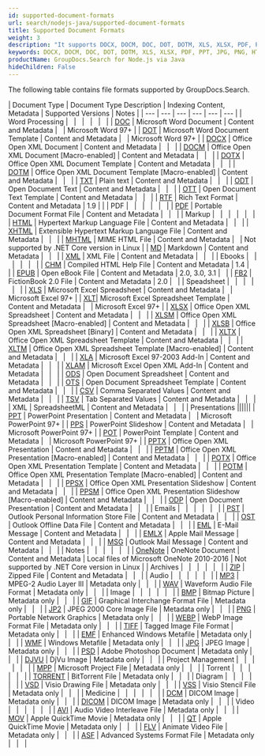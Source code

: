 ```yaml
---
id: supported-document-formats
url: search/nodejs-java/supported-document-formats
title: Supported Document Formats
weight: 3
description: "It supports DOCX, DOCM, DOC, DOT, DOTM, XLS, XLSX, PDF, PPT, JPG, PNG, HTML, EML and many more"
keywords: DOCX, DOCM, DOC, DOT, DOTM, XLS, XLSX, PDF, PPT, JPG, PNG, HTML, EML
productName: GroupDocs.Search for Node.js via Java
hideChildren: False
---
```

The following table contains file formats supported by GroupDocs.Search.

| Document Type | Document Type Description | Indexing Content, Metadata | Supported Versions | Notes |
| --- | --- | --- | --- | --- | --- |
| Word Processing |   |   |   |   |   |
| [DOC](https://docs.fileformat.com/word-processing/doc/) | Microsoft Word Document | Content and Metadata |   | Microsoft Word 97+ |
| [DOT](https://docs.fileformat.com/word-processing/dot/) | Microsoft Word Document Template | Content and Metadata |   | Microsoft Word 97+ |
| [DOCX](https://docs.fileformat.com/word-processing/docx/) | Office Open XML Document | Content and Metadata |   |   |
| [DOCM](https://docs.fileformat.com/word-processing/docm/) | Office Open XML Document \[Macro-enabled\] | Content and Metadata |   |   |
| [DOTX](https://docs.fileformat.com/word-processing/dotx/) | Office Open XML Document Template | Content and Metadata |   |   |
| [DOTM](https://docs.fileformat.com/word-processing/dotm/) | Office Open XML Document Template \[Macro-enabled\] | Content and Metadata |   |   |
| [TXT](https://docs.fileformat.com/word-processing/txt/) | Plain text | Content and Metadata |   |   |
| [ODT](https://docs.fileformat.com/word-processing/odt/) | Open Document Text | Content and Metadata |   |   |
| [OTT](https://docs.fileformat.com/word-processing/ott/) | Open Document Text Template | Content and Metadata |   |   |
| [RTF](https://docs.fileformat.com/word-processing/rtf/) | Rich Text Format | Content and Metadata | 1.9 |  |
| PDF |   |   |   |   |   |
| [PDF](https://docs.fileformat.com/pdf/) | Portable Document Format File | Content and Metadata |   |   |
| Markup |   |   |   |   |   |
| [HTML](https://docs.fileformat.com/web/html/) | Hypertext Markup Language File | Content and Metadata |   |   |
| [XHTML](https://docs.fileformat.com/web/xhtml/) | Extensible Hypertext Markup Language File | Content and Metadata |   |   |
| [MHTML](https://docs.fileformat.com/web/mhtml/) | MIME HTML File | Content and Metadata |   | Not supported by .NET Core version in Linux |
| [MD](https://docs.fileformat.com/word-processing/md/) | Markdown | Content and Metadata |   |   |
| [XML](https://docs.fileformat.com/web/xml/) | XML File | Content and Metadata |   |   |
| Ebooks |   |   |   |   |   |
| [CHM](https://docs.fileformat.com/web/chm/) | Compiled HTML Help File | Content and Metadata | 1.4 |   |
| [EPUB](https://docs.fileformat.com/ebook/epub/) | Open eBook File | Content and Metadata | 2.0, 3.0, 3.1 |   |
| [FB2](https://docs.fileformat.com/ebook/fb2/) | FictionBook 2.0 File | Content and Metadata | 2.0 |   |
| Speadsheet |   |   |   |   |   |
| [XLS](https://docs.fileformat.com/spreadsheet/xls/) | Microsoft Excel Spreadsheet | Content and Metadata |   | Microsoft Excel 97+ |
| [XLT](https://docs.fileformat.com/spreadsheet/xlt/)| Microsoft Excel Spreadsheet Template | Content and Metadata |   | Microsoft Excel 97+ |
| [XLSX](https://docs.fileformat.com/spreadsheet/xlsx/) | Office Open XML Spreadsheet | Content and Metadata |   |   |
| [XLSM](https://docs.fileformat.com/spreadsheet/xlsm/) | Office Open XML Spreadsheet \[Macro-enabled\] | Content and Metadata |   |   |
| [XLSB](https://docs.fileformat.com/spreadsheet/xlsb/) | Office Open XML Spreadsheet \[Binary\] | Content and Metadata |   |   |
| [XLTX](https://docs.fileformat.com/spreadsheet/xltx/) | Office Open XML Spreadsheet Template | Content and Metadata |   |   |
| [XLTM](https://docs.fileformat.com/spreadsheet/xltm/) | Office Open XML Spreadsheet Template \[Macro-enabled\] | Content and Metadata |   |   |
| [XLA](https://docs.fileformat.com/spreadsheet/xla/) | Microsoft Excel 97-2003 Add-In | Content and Metadata |   |   |
| [XLAM](https://docs.fileformat.com/spreadsheet/xlam/) | Microsoft Excel Open XML Add-In | Content and Metadata |   |   |
| [ODS](https://docs.fileformat.com/spreadsheet/ods/) | Open Document Spreadsheet | Content and Metadata |   |   |
| [OTS](https://docs.fileformat.com/spreadsheet/ots/) | Open Document Spreadsheet Template | Content and Metadata |   |   |
| [CSV](https://docs.fileformat.com/spreadsheet/csv/) | Comma Separated Values | Content and Metadata |   |   |
| [TSV](https://docs.fileformat.com/spreadsheet/tsv/) | Tab Separated Values | Content and Metadata |   |   |
| XML | SpreadsheetML | Content and Metadata |   |   |
| Presentations ||||||
| [PPT](https://docs.fileformat.com/presentation/ppt/) | PowerPoint Presentation | Content and Metadata |   | Microsoft PowerPoint 97+ |
| [PPS](https://docs.fileformat.com/presentation/pps/) | PowerPoint Slideshow | Content and Metadata |   | Microsoft PowerPoint 97+ |
| [POT](https://docs.fileformat.com/presentation/pot/) | PowerPoint Template | Content and Metadata |   | Microsoft PowerPoint 97+ |
| [PPTX](https://docs.fileformat.com/presentation/pptx/) | Office Open XML Presentation | Content and Metadata |   |   |
| [PPTM](https://docs.fileformat.com/presentation/pptm/) | Office Open XML Presentation \[Macro-enabled\] | Content and Metadata |   |   |
| [POTX](https://docs.fileformat.com/presentation/potx/)  | Office Open XML Presentation Template | Content and Metadata |   |   |
| [POTM](https://docs.fileformat.com/presentation/potm/) | Office Open XML Presentation Template \[Macro-enabled\] | Content and Metadata |   |   |
| [PPSX](https://docs.fileformat.com/presentation/ppsx/) | Office Open XML Presentation Slideshow | Content and Metadata |   |   |
| [PPSM](https://docs.fileformat.com/presentation/ppsm/) | Office Open XML Presentation Slideshow \[Macro-enabled\] | Content and Metadata |   |   |
| [ODP](https://docs.fileformat.com/presentation/odp/) | Open Document Presentation | Content and Metadata |   |   |
| Emails |   |   |   |   |   |
| [PST](https://docs.fileformat.com/email/pst/) | Outlook Personal Information Store File | Content and Metadata |   |   |
| [OST](https://docs.fileformat.com/email/ost/) | Outlook Offline Data File | Content and Metadata |   |   |
| [EML](https://docs.fileformat.com/email/eml/) | E-Mail Message | Content and Metadata |   |   |
| [EMLX](https://docs.fileformat.com/email/emlx/) | Apple Mail Message | Content and Metadata |   |   |
| [MSG](https://docs.fileformat.com/email/msg/) | Outlook Mail Message | Content and Metadata |   |   |
| Notes |   |   |   |   |   |
| [OneNote](https://docs.fileformat.com/note-taking/one/) | OneNote Document | Content and Metadata | Local files of Microsoft OneNote 2010-2016 | Not supported by .NET Core version in Linux |
| Archives |   |   |   |   |   |
| [ZIP](https://docs.fileformat.com/compression/zip/) | Zipped File | Content and Metadata |   |   |
| Audio |   |   |   |   |   |
| [MP3](https://docs.fileformat.com/audio/mp3/) | MPEG-2 Audio Layer III | Metadata only |   |   |
| [WAV](https://docs.fileformat.com/audio/wav/) | Waveform Audio File Format | Metadata only |   |   |
| Image |   |   |   |   |   |
| [BMP](https://docs.fileformat.com/image/bmp/) | Bitmap Picture | Metadata only |   |   |
| [GIF](https://docs.fileformat.com/image/gif/) | Graphical Interchange Format File | Metadata only |   |   |
| [JP2](https://docs.fileformat.com/image/jp2/) | JPEG 2000 Core Image File | Metadata only |   |   |
| [PNG](https://docs.fileformat.com/image/png/) | Portable Network Graphics | Metadata only |   |   |
| [WEBP](https://docs.fileformat.com/image/webp/) | WebP Image Format File | Metadata only |   |   |
| [TIFF](https://docs.fileformat.com/image/tiff/) | Tagged Image File Format | Metadata only |   |   |
| [EMF](https://docs.fileformat.com/image/emf/) | Enhanced Windows Metafile | Metadata only |   |   |
| [WMF](https://docs.fileformat.com/image/wmf/) | Windows Metafile | Metadata only |   |   |
| [JPG](https://docs.fileformat.com/image/jpeg/) | JPEG Image | Metadata only |   |   |
| [PSD](https://docs.fileformat.com/image/psd/) | Adobe Photoshop Document | Metadata only |   |   |
| [DJVU](https://docs.fileformat.com/image/djvu/) | DjVu Image | Metadata only |   |   |
| Project Management |   |   |   |   |   |
| [MPP](https://docs.fileformat.com/project-management/mpp/) | Microsoft Project File | Metadata only |   |   |
| Torrent |   |   |   |   |   |
| [TORRENT](https://docs.fileformat.com/misc/torrent/) | BitTorrent File | Metadata only |   |   |
| Diagram |   |   |   |   |   |
| [VSD](https://docs.fileformat.com/image/vsd/) | Visio Drawing File | Metadata only |   |   |
| [VSS](https://docs.fileformat.com/image/vss/) | Visio Stencil File | Metadata only |   |   |
| Medicine |   |   |   |   |   |
| [DCM](https://docs.fileformat.com/image/dcm/) | DICOM Image | Metadata only |   |   |
| [DICOM](https://docs.fileformat.com/image/dcm/) | DICOM Image | Metadata only |   |   |
| Video |   |   |   |   |   |
| [AVI](https://docs.fileformat.com/video/avi/) | Audio Video Interleave File | Metadata only |   |   |
| [MOV](https://docs.fileformat.com/video/mov/) | Apple QuickTime Movie | Metadata only |   |   |
| [QT](https://docs.fileformat.com/video/qt/) | Apple QuickTime Movie | Metadata only |   |   |
| [FLV](https://docs.fileformat.com/video/flv/) | Animate Video File | Metadata only |   |   |
| [ASF](https://docs.fileformat.com/video/wmv/) | Advanced Systems Format File | Metadata only |   |   |

